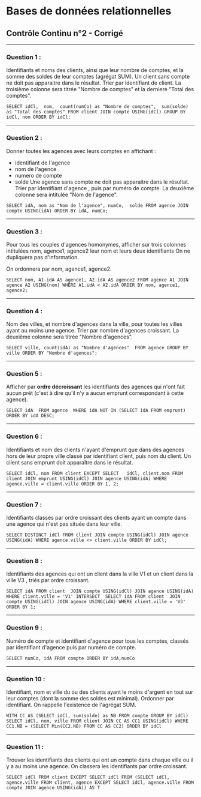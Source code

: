 # Bases de données relationnelles
## Contrôle Continu n°2 - Corrigé
-----------------

### Question 1 :
Identifiants et noms des clients, ainsi que leur nombre de comptes, et la somme des soldes de leur comptes (agrégat SUM).
Un client sans compte ne doit pas apparaitre dans le résultat.
Trier par identifiant de client.
La troisième colonne sera titrée "Nombre de comptes" et la derniere "Total des comptes".

`SELECT idCl, 
nom, 
count(numCo) as "Nombre de comptes", 
sum(solde)  as "Total des comptes"
FROM client
JOIN compte
USING(idCl)
GROUP BY idCl, nom
ORDER BY idCl;`

-----------------

### Question 2 :
Donner toutes les agences avec leurs comptes en affichant :
- identifiant de l'agence
- nom de l'agence
- numero de compte
- solde
Une agence sans compte ne doit pas apparaitre dans le résultat.
Trier par identifiant d'agence , puis par numéro de compte.
La deuxième colonne sera intitulée "Nom de l'agence".

`SELECT idA,
nom as "Nom de l'agence",
numCo, 
solde
FROM
agence
JOIN compte
USING(idA)
ORDER BY idA, numCo;`

-----------------

### Question 3 :
Pour tous les couples d'agences homonymes, afficher sur trois colonnes intitulées nom, agence1, agence2 leur nom et leurs deux identifiants
On ne dupliquera pas d'information.

On ordonnera par nom, agence1, agence2.

`SELECT nom,
A1.idA AS agence1,
A2.idA AS agence2
FROM agence A1
JOIN agence A2
USING(nom)
WHERE A1.idA < A2.idA
ORDER BY nom, agence1, agence2;`

-----------------

### Question 4 :
Nom des villes, et nombre d'agences dans la ville, pour toutes les villes ayant au moins une agence.
Trier par nombre d'agences croissant.
La deuxième colonne sera titrée "Nombre d'agences".

`SELECT ville,
count(idA) as "Nombre d'agences" 
FROM agence
GROUP BY ville
ORDER BY "Nombre d'agences";`

-----------------

### Question 5 :
Afficher par **ordre décroissant** les identifiants des agences qui n'ont fait aucun prêt (c'est à dire qu'il n'y a aucun emprunt correspondant à cette agence).

`SELECT idA 
FROM agence 
WHERE idA NOT IN (SELECT idA FROM emprunt) 
ORDER BY idA DESC;`

-----------------

### Question 6 :
Identifiants et nom des clients n'ayant d'emprunt que dans des agences hors de leur propre ville classé par identifiant client, puis nom du client.
Un client sans emprunt doit apparaître dans le résultat.

`SELECT idCl,
nom
FROM client
EXCEPT
SELECT   idCl, client.nom
FROM client
JOIN emprunt USING(idCl)
JOIN agence USING(idA)
WHERE agence.ville = client.ville
ORDER BY 1, 2;`

-----------------

### Question 7 :
Identifiants classés par ordre croissant des clients ayant un compte dans une agence qui n'est pas située dans leur ville.

`SELECT DISTINCT idCl
FROM client
JOIN compte USING(idCl)
JOIN agence USING(idA)
WHERE agence.ville <> client.ville
ORDER BY idCl;`

-----------------

### Question 8 :
Identifiants des agences qui ont un client dans la ville V1 et un client dans la ville V3 , triés par ordre croissant.

`SELECT idA
FROM client 
JOIN compte USING(idCl)
JOIN agence USING(idA)
WHERE client.ville = 'V1'
INTERSECT 
SELECT idA
FROM client 
JOIN compte USING(idCl)
JOIN agence USING(idA)
WHERE client.ville = 'V3'
ORDER BY 1;`

-----------------

### Question 9 :
Numéro de compte et identifiant d'agence pour tous les comptes, classés par identifiant d'agence puis par numéro de compte.

`SELECT numCo,
idA
FROM compte
ORDER BY idA,numCo`

-----------------

### Question 10 :
Identifiant, nom et ville du ou des clients ayant le moins d'argent en tout sur leur comptes (dont la somme des soldes est minimal).
Ordonner par identifiant.
On rappelle l'existence de l'agrégat SUM.

`WITH CC AS
(SELECT idCl, sum(solde) as NB
FROM compte
GROUP BY idCl)
SELECT idCl, nom, ville
FROM client JOIN CC AS CC1
USING(idCl)
WHERE CC1.NB = (SELECT Min(CC2.NB) FROM CC AS CC2)
ORDER BY idCl`

-----------------

### Question 11 :
Trouver les identifiants des clients qui ont un compte dans chaque ville ou il y a au moins une agence.
On classera les identifiants par ordre croissant.

`SELECT idCl
FROM client
EXCEPT
SELECT idCl FROM
(SELECT idCl, agence.ville FROM client, agence
EXCEPT
SELECT idCl, agence.ville FROM compte JOIN agence USING(idA)) AS T`
